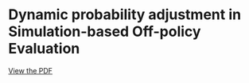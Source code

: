 # Dynamic probability adjustment in Simulation-based Off-policy Evaluation
[View the PDF](yourfile.pdf)


